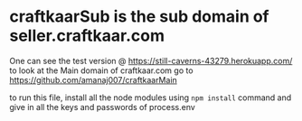 # craftkaarSub is the sub domain of seller.craftkaar.com
One can see the test version @ https://still-caverns-43279.herokuapp.com/
to look at the Main domain of craftkaar.com go to https://github.com/amanaj007/craftkaarMain

to run this file, install all the node modules using `npm install` command and give in all the keys and passwords of process.env
